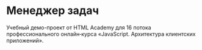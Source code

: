 # Менеджер задач

Учебный демо-проект от HTML Academy для 16 потока профессионального онлайн‑курса «JavaScript. Архитектура клиентских приложений».

